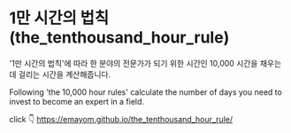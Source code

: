 # 1만 시간의 법칙 (the_tenthousand_hour_rule)

'1만 시간의 법칙'에 따라
한 분야의 전문가가 되기 위한 시간인 
10,000 시간을 채우는데 걸리는 시간을 계산해줍니다.

Following 'the 10,000 hour rules'
calculate the number of days you need to invest to become an expert in a field. 


click 👇
https://emayom.github.io/the_tenthousand_hour_rule/
